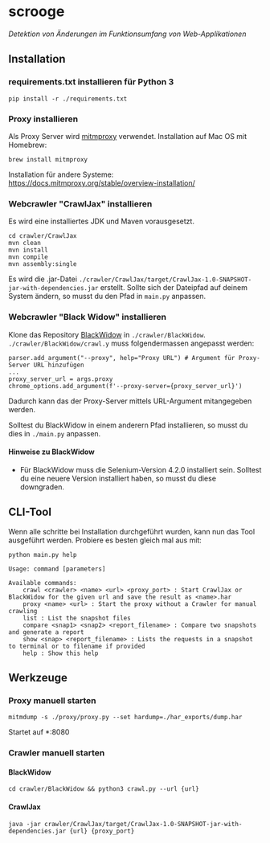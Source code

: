 # scrooge
_Detektion von Änderungen im Funktionsumfang von Web-Applikationen_

## Installation
### requirements.txt installieren für Python 3 
```
pip install -r ./requirements.txt
```
### Proxy installieren
Als Proxy Server wird [mitmproxy](https://mitmproxy.org/) verwendet.
Installation auf Mac OS mit Homebrew:
```
brew install mitmproxy
```
Installation für andere Systeme: https://docs.mitmproxy.org/stable/overview-installation/

### Webcrawler "CrawlJax" installieren
Es wird eine installiertes JDK und Maven vorausgesetzt.
```
cd crawler/CrawlJax
mvn clean
mvn install
mvn compile
mvn assembly:single
```
Es wird die .jar-Datei `./crawler/CrawlJax/target/CrawlJax-1.0-SNAPSHOT-jar-with-dependencies.jar` erstellt.
Sollte sich der Dateipfad auf deinem System ändern, so musst du den Pfad in `main.py` anpassen.

### Webcrawler "Black Widow" installieren
Klone das Repository [BlackWidow](https://github.com/SecuringWeb/BlackWidow) in `./crawler/BlackWidow`.
`./crawler/BlackWidow/crawl.y` muss folgendermassen angepasst werden:

```
parser.add_argument("--proxy", help="Proxy URL") # Argument für Proxy-Server URL hinzufügen
...
proxy_server_url = args.proxy
chrome_options.add_argument(f'--proxy-server={proxy_server_url}')
```
Dadurch kann das der Proxy-Server mittels URL-Argument mitangegeben werden. 

Solltest du BlackWidow in einem anderern Pfad installieren, so musst du dies in `./main.py` anpassen.
#### Hinweise zu BlackWidow
* Für BlackWidow muss die Selenium-Version 4.2.0 installiert sein. Solltest du eine neuere Version installiert haben, so musst du diese downgraden.



## CLI-Tool
Wenn alle schritte bei Installation durchgeführt wurden, kann nun das Tool ausgeführt werden. Probiere es besten gleich mal aus mit:
```
python main.py help
```
```
Usage: command [parameters]
 
Available commands:
    crawl <crawler> <name> <url> <proxy_port> : Start CrawlJax or BlackWidow for the given url and save the result as <name>.har
    proxy <name> <url> : Start the proxy without a Crawler for manual crawling 
    list : List the snapshot files
    compare <snap1> <snap2> <report_filename> : Compare two snapshots and generate a report
    show <snap> <report_filename> : Lists the requests in a snapshot to terminal or to filename if provided
    help : Show this help
```


## Werkzeuge
### Proxy manuell starten
```
mitmdump -s ./proxy/proxy.py --set hardump=./har_exports/dump.har
```
Startet auf *:8080
### Crawler manuell starten
#### BlackWidow
```
cd crawler/BlackWidow && python3 crawl.py --url {url}
```

#### CrawlJax
```
java -jar crawler/CrawlJax/target/CrawlJax-1.0-SNAPSHOT-jar-with-dependencies.jar {url} {proxy_port}
```





